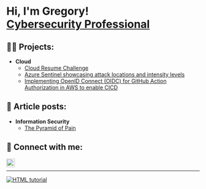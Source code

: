 <h1>Hi, I'm Gregory! <br/><a href="https://www.linkedin.com/in/gkounga/">Cybersecurity Professional</a></h1>

<h2>👨‍💻 Projects:</h2>

- <b>Cloud</b>
  - [Cloud Resume Challenge](https://github.com/gkounga/cloudResumeChallenge)
  - [Azure Sentinel showcasing attack locations and intensity levels](https://github.com/gkounga/azureSentinelLab)
  - [Implementing OpenID Connect (OIDC) for GitHub Action Authorization in AWS to enable CICD](https://github.com/gkounga/OidcAwsGithub)
  
<h2>📖 Article posts:</h2>

- <b>Information Security</b>
  - [The Pyramid of Pain](https://linkedin.com/pulse/pyramid-pain-gr%C3%A9gory-kounga-cissp-cism-pmp--1wrce?utm_source=share&utm_medium=guest_desktop&utm_campaign=copy)

<h2> 🤳 Connect with me:</h2>

[<img align="left" alt="Gkounga | LinkedIn" width="22px" src="https://cdn.jsdelivr.net/npm/simple-icons@v3/icons/linkedin.svg" />][linkedin]

[linkedin]: https://linkedin.com/in/gkounga

</br>

***

<a href="https://tryhackme.com/p/gkoun"> <img src="https://tryhackme-badges.s3.amazonaws.com/gkoun.png" alt="HTML tutorial" >
